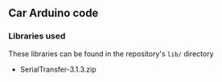 ## Car Arduino code

### Libraries used

These libraries can be found in the repository's `lib/` directory

- SerialTransfer-3.1.3.zip
